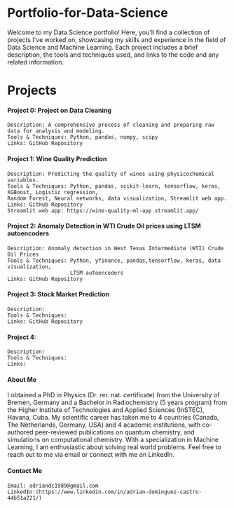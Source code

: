# Portfolio-for-Data-Science


Welcome to my Data Science portfolio! Here, you'll find a collection of projects I've worked on, showcasing my skills and experience in the field of Data Science and Machine Learning. Each project includes a brief description, the tools and techniques used, and links to the code and any related information.

# Projects

#### Project 0: Project on Data Cleaning
    Description: A comprehensive process of cleaning and preparing raw data for analysis and modeling. 
    Tools & Techniques: Python, pandas, numpy, scipy
    Links: GitHub Repository

#### Project 1: Wine Quality Prediction

    Description: Predicting the quality of wines using physicochemical variables.
    Tools & Techniques: Python, pandas, scikit-learn, tensorflow, keras, XGBoost, Logistic regression, 
    Random Forest, Neural networks, data visualization, Streamlit web app.
    Links: GitHub Repository
    Streamlit web app: https://wine-quality-ml-app.streamlit.app/

#### Project 2: Anomaly Detection in WTI Crude Oil prices using LTSM autoencoders

    Description: Anomaly detection in West Texas Intermediate (WTI) Crude Oil Prices
    Tools & Techniques: Python, yfinance, pandas,tensorflow, keras, data visualization, 
                        LTSM autoencoders
    Links: GitHub Repository  

#### Project 3: Stock Market Prediction
    Description: 
    Tools & Techniques:
    Links: GitHub Repository


#### Project 4: 
    Description:  
    Tools & Techniques: 
    Links: 

    
#### About Me
I obtained a PhD in Physics (Dr. rer. nat. certificate) from the University of Bremen, Germany and a Bachelor in Radiochemistry (5 years program) from the Higher Institute of Technologies and Applied Sciences (InSTEC), Havana, Cuba. My scientific career has taken me to 4 countries (Canada, The Netherlands, Germany, USA) and 4 academic institutions, with co-authored peer-reviewed publications on quantum chemistry, and simulations on computational chemistry.
With a specialization in Machine Learning, I am enthusiastic about solving real world problems. 
Feel free to reach out to me via email or connect with me on LinkedIn.

#### Contact Me

    Email: adriandc1989@gmail.com
    LinkedIn:(https://www.linkedin.com/in/adrian-dominguez-castro-44b51a221/)

    
